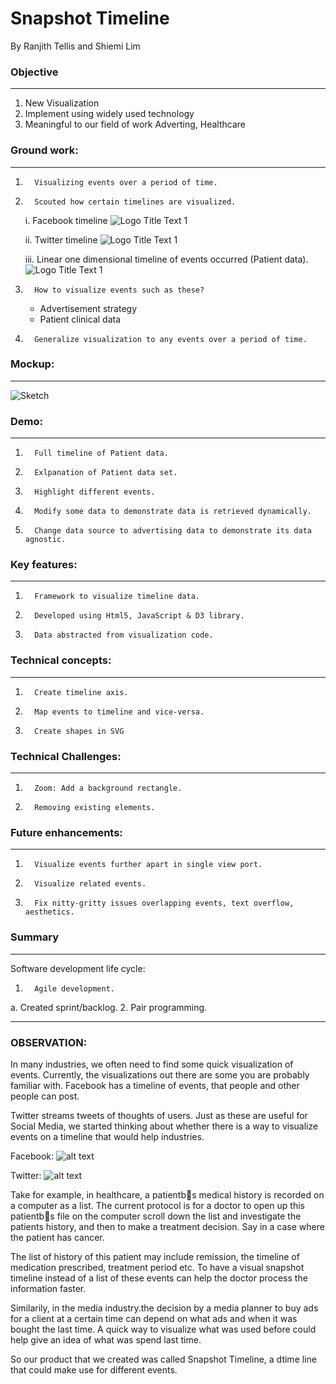 
# Snapshot Timeline
By Ranjith Tellis and Shiemi Lim

### Objective
----------------------------------------------------
1. New Visualization
2. Implement using widely used technology
3. Meaningful to our field of work Adverting, Healthcare

 

### Ground work:
----------------------------------------------------
1.       Visualizing events over a period of time.
2.       Scouted how certain timelines are visualized.
      
    i. Facebook timeline
![](https://github.com/Shemster/shemster.github.io/blob/master/images/timelinefacebook.png "Logo Title Text 1")

    ii. Twitter timeline
![](https://github.com/Shemster/shemster.github.io/blob/master/images/timelimetwitter.png "Logo Title Text 1")

    iii. Linear one dimensional timeline of events occurred (Patient data).
![](https://github.com/Shemster/shemster.github.io/blob/master/images/timelineMedical.png "Logo Title Text 1")


3.       How to visualize events such as these?
    * Advertisement strategy
    * Patient clinical data

4.       Generalize visualization to any events over a period of time.

### Mockup:
----------------------------------------------------
![Sketch](https://github.com/Shemster/shemster.github.io/blob/master/images/sketch.png "Logo Title Text 1")

### Demo:
----------------------------------------------------
1.       Full timeline of Patient data.
2.       Exlpanation of Patient data set.
3.       Highlight different events.
4.       Modify some data to demonstrate data is retrieved dynamically.
5.       Change data source to advertising data to demonstrate its data agnostic.



### Key features:
----------------------------------------------------
1.       Framework to visualize timeline data.
2.       Developed using Html5, JavaScript & D3 library.
3.       Data abstracted from visualization code.

 

### Technical concepts:
----------------------------------------------------
1.       Create timeline axis.
2.       Map events to timeline and vice-versa.
3.       Create shapes in SVG

 
### Technical Challenges:
----------------------------------------------------
1.       Zoom: Add a background rectangle.
2.       Removing existing elements.


### Future enhancements:
----------------------------------------------------
1.       Visualize events further apart in single view port.
2.       Visualize related events.
3.       Fix nitty-gritty issues overlapping events, text overflow, aesthetics.


### Summary
----------------------------------------------------
Software development life cycle:

1.       Agile development.
a.       Created sprint/backlog.
2.       Pair programming.



----------------------------------------------------

### OBSERVATION:
In many industries, we often need to find some quick visualization of events. Currently, the visualizations out there are some you are probably familiar with. Facebook has a timeline of events, that people and other people can post.  

Twitter streams tweets of thoughts of users. Just as these are useful for Social Media, we started thinking about whether there is  a way to visualize events on a timeline that would help industries. 

Facebook: 
![alt text](https://github.com/Shemster/shemster.github.io/blob/master/images/sketch.png "Logo Title Text 1")

Twitter: 
![alt text](https://github.com/Shemster/shemster.github.io/blob/master/images/timelimetwitter.png "Logo Title Text 1")


Take for example, in healthcare, a patientb s medical history is recorded on a computer as a list. The current protocol is for a doctor to open up this patientb s file on the computer scroll down the list and investigate the patients history, 
and then to make a treatment decision. Say in a case where the patient has cancer. 

The list of history of this patient may include remission, the timeline of medication prescribed, treatment period etc. To have a visual snapshot timeline instead of a list of these events can help the doctor process the information faster. 

Similarily, in the media industry.the decision by a media planner to buy ads for a client at a certain time can depend on what ads and when it was bought the last time.  A quick way to visualize what was used before could help give an idea of what was spend last time. 

So our product that we created was called Snapshot Timeline, a dtime line that could make use for different events. 


